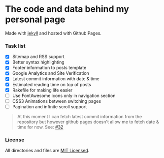 # The code and data behind my personal page
Made with [jekyll](http://jekyllrb.com) and hosted with Github Pages.

### Task list

- [x] Sitemap and RSS support
- [x] Better syntax highlighting
- [x] Footer information to posts template
- [x] Google Analytics and Site Verification
- [x] Latest commit information with date & time
- [x] Estimated reading time on top of posts
- [x] Rakefile for making life easier
- [ ] Use FontAwesome icons only in navigation section
- [ ] CSS3 Animations between switching pages
- [ ] Pagination and infinite scroll support

> At this moment I can fetch latest commit information from the repository but however github pages doesn't allow me to fetch date & time for now. See: [#32](https://github.com/gjtorikian/jekyll-last-modified-at/issues/32)

### License
All directories and files are [MIT Licensed](https://raw.githubusercontent.com/ertseyhan/ertseyhan.github.io/master/LICENSE).